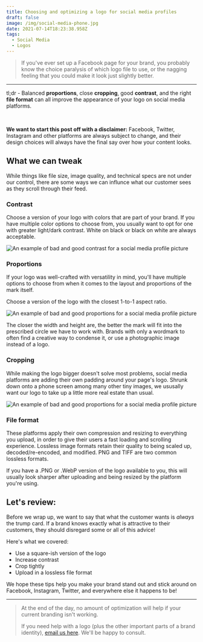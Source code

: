 ```yaml
---
title: Choosing and optimizing a logo for social media profiles
draft: false
image: /img/social-media-phone.jpg
date: 2021-07-14T18:23:38.958Z
tags:
  - Social Media
  - Logos
---
```


> If you've ever set up a Facebook page for your brand, you probably know the choice paralysis of which logo file to use, or the nagging feeling that you could make it look just slightly better.

***

<p class="subtext">tl;dr - Balanced <strong>proportions</strong>, close <strong>cropping</strong>, good <strong>contrast</strong>, and the right <strong>file format</strong> can all improve the appearance of your logo on social media platforms.</p>

<br>

**We want to start this post off with a disclaimer:** Facebook, Twitter, Instagram and other platforms are always subject to change, and their design choices will always have the final say over how your content looks.


## What we can tweak

While things like file size, image quality, and technical specs are not under our control, there are some ways we can influnce what our customer sees as they scroll through their feed.

### Contrast
Choose a version of your logo with colors that are part of your brand. If you have multiple color options to choose from, you usually want to opt for one with greater light/dark contrast. White on black or black on white are always acceptable.

![An example of bad and good contrast for a social media profile picture](/img/social-media-logo-contrast.svg)

### Proportions
If your logo was well-crafted with versatility in mind, you'll have multiple options to choose from when it comes to the layout and proportions of the mark itself.

Choose a version of the logo with the closest 1-to-1 aspect ratio.

![An example of bad and good proportions for a social media profile picture](/img/social-media-logo-proportions.svg)

The closer the width and height are, the better the mark will fit into the prescribed circle we have to work with. Brands with only a wordmark to often find a creative way to condense it, or use a photographic image instead of a logo.

### Cropping
While making the logo bigger doesn't solve most problems, social media platforms are adding their own padding around your page's logo. Shrunk down onto a phone screen among many other tiny images, we ususally want our logo to take up a little more real estate than usual.

![An example of bad and good proportions for a social media profile picture](/img/social-media-logo-crop.svg)

### File format
These platforms apply their own compression and resizing to everything you upload, in order to give their users a fast loading and scrolling experience. Lossless image formats retain their quality to being scaled up, decoded/re-encoded, and modified. PNG and TIFF are two common lossless formats.

If you have a .PNG or .WebP version of the logo available to you, this will usually look sharper after uploading and being resized by the platform you're using.


## Let's review:

Before we wrap up, we want to say that what the customer wants is *always* the trump card. If a brand knows exactly what is attractive to their customers, they should disregard some or all of this advice!

Here's what we covered:

- Use a square-ish version of the logo
- Increase contrast
- Crop tightly
- Upload in a lossless file format

We hope these tips help you make your brand stand out and stick around on Facebook, Instagram, Twitter, and everywhere else it happens to be!

---

> At the end of the day, no amount of optimization will help if your current branding isn't working.
>
> If you need help with a logo (plus the other important parts of a brand identity), [email us here](mailto:{{site.email}}). We'll be happy to consult.